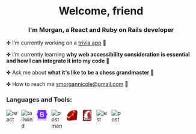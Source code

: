 <h1 align="center">Welcome, friend</h1>
<h3 align="center">I'm Morgan, a React and Ruby on Rails developer</h3>

✤ I’m currently working on a <a href="https://github.com/smorgannicole/trivia-app-backend" target="_blank">trivia app</a> 🧠

✤ I’m currently learning **why web accessibility consideration is essential and how I can integrate it into my code 🫶**

✤ Ask me about **what it's like to be a chess grandmaster 🥸**

✤ How to reach me smorgannicole@gmail.com 📮

<h3 align="left">Languages and Tools:</h3>
<img align="left" alt="react" width="30px" style="padding-right:10px" src="https://cdn.jsdelivr.net/gh/devicons/devicon@latest/icons/react/react-original.svg" />
<img align="left" alt="tailwind" width="30px" style="padding-right:10px" src="https://cdn.jsdelivr.net/gh/devicons/devicon@latest/icons/tailwindcss/tailwindcss-original.svg" />     
<img align="left" alt="bootstrap" width="30px" style="padding-right:10px" src="https://raw.githubusercontent.com/devicons/devicon/master/icons/bootstrap/bootstrap-plain-wordmark.svg" />
<img align="left" alt="postman" width="30px" style="padding-right:10px" src="https://www.vectorlogo.zone/logos/getpostman/getpostman-icon.svg" />
<img align="left" alt="ruby" width="30px" style="padding-right:10px" src="https://raw.githubusercontent.com/devicons/devicon/master/icons/ruby/ruby-original.svg" />
<img align="left" alt="rails" width="30px" style="padding-right:10px" src="https://raw.githubusercontent.com/devicons/devicon/master/icons/rails/rails-original-wordmark.svg" />
<img align="left" alt="jest" width="30px" style="padding-right:10px" src="https://www.vectorlogo.zone/logos/jestjsio/jestjsio-icon.svg" />
<img align="left" alt="post" width="30px" style="padding-right:10px"  src="https://cdn.jsdelivr.net/gh/devicons/devicon@latest/icons/postgresql/postgresql-original-wordmark.svg" />



